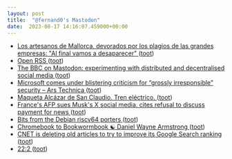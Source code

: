 ```yaml
---
layout: post
title:  "@fernand0's Mastodon"
date:  2023-08-17 14:16:07.459000+00:00
---
```

*  [Los artesanos de Mallorca, devorados por los plagios de las grandes empresas: "Al final vamos a desaparecer" ](https://www.eldiario.es/illes-balears/sociedad/artesanos-mallorca-devorados-plagios-grandes-empresas-final-desaparecer_1_10416168.htm) ([toot](https://mastodon.social/@fernand0/110905377911734066))
*  [Open RSS ](https://openrss.org/rss-feed-reader) ([toot](https://mastodon.social/@fernand0/110905145288724799))
*  [The BBC on Mastodon: experimenting with distributed and decentralised social media ](https://www.bbc.co.uk/rd/blog/2023-07-mastodon-distributed-decentralised-fediverse-activitypu) ([toot](https://mastodon.social/@fernand0/110904875967503580))
*  [Microsoft comes under blistering criticism for “grossly irresponsible” security – Ars Technica ](https://arstechnica.com/security/2023/08/microsoft-cloud-security-blasted-for-its-culture-of-toxic-obfuscation) ([toot](https://mastodon.social/@fernand0/110904679583601340))
*  [Maqueta Alcázar de San Claudio. Tren eléctrico. ](https://www.flickr.com/photos/fernand0/53095112825) ([toot](https://mastodon.social/@fernand0/110904488339079284))
*  [France's AFP sues Musk's X social media, cites refusal to discuss payment for news ](https://www.reuters.com/business/media-telecom/frances-afp-sues-musks-x-social-media-cites-refusal-discuss-payment-news-2023-08-03) ([toot](https://mastodon.social/@fernand0/110904472983015986))
*  [Bits from the Debian riscv64 porters ](https://lists.debian.org/debian-devel-announce/2023/07/msg00003.htm) ([toot](https://mastodon.social/@fernand0/110904337234105040))
*  [Chromebook to Bookwormbook ☯ Daniel Wayne Armstrong ](https://www.dwarmstrong.org/bookwormbook) ([toot](https://mastodon.social/@fernand0/110904037070246813))
*  [CNET is deleting old articles to try to improve its Google Search ranking ](https://www.theverge.com/2023/8/9/23826342/cnet-content-pruning-deleting-articles-google-se) ([toot](https://mastodon.social/@fernand0/110903836039219847))
*  [22:2 ](https://mastodon.social/@fernand0/110901155743353071) ([toot](https://mastodon.social/@fernand0/110901155743353071))
